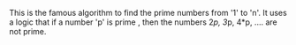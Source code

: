 This is the famous algorithm to find the prime numbers from '1' to 'n'.
It uses a logic that if a number 'p' is prime , then the numbers 2*p, 3*p, 4*p, .... are not prime.
